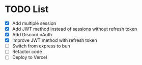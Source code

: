 # TODO List
- [x] Add multiple session
- [x] Add JWT method instead of sessions without refresh token
- [x] Add Discord oAuth
- [x] Improve JWT method with refresh token
- [ ] Switch from express to bun
- [ ] Refactor code
- [ ] Deploy to Vercel
